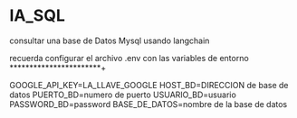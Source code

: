 # IA_SQL
consultar una base de Datos Mysql usando langchain

recuerda configurar el archivo .env con las variables de entorno
***********************+

GOOGLE_API_KEY=LA_LLAVE_GOOGLE
HOST_BD=DIRECCION de base de datos
PUERTO_BD=numero de puerto
USUARIO_BD=usuario
PASSWORD_BD=password
BASE_DE_DATOS=nombre de la base de datos

